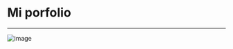 # Mi porfolio
***
![image](https://github.com/ibarguen-dev/curriculim/assets/89664941/751d8f99-a011-41e4-9aa2-95284559af44)

